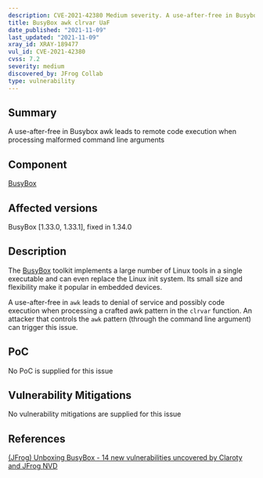 ```yaml
---
description: CVE-2021-42380 Medium severity. A use-after-free in Busybox awk leads to remote code execution when processing malformed command line arguments
title: BusyBox awk clrvar UaF
date_published: "2021-11-09"
last_updated: "2021-11-09"
xray_id: XRAY-189477
vul_id: CVE-2021-42380
cvss: 7.2
severity: medium
discovered_by: JFrog Collab
type: vulnerability
---
```

## Summary
A use-after-free in Busybox awk leads to remote code execution when processing malformed command line arguments

## Component

[BusyBox](https://busybox.net/)

## Affected versions

BusyBox [1.33.0, 1.33.1], fixed in 1.34.0

## Description

The [BusyBox](https://busybox.net/) toolkit implements a large number of Linux tools in a single executable and can even replace the Linux init system. Its small size and flexibility make it popular in embedded devices.

A use-after-free in `awk` leads to denial of service and possibly code execution when processing a crafted awk pattern in the `clrvar` function.
An attacker that controls the `awk` pattern (through the command line argument) can trigger this issue.

## PoC

No PoC is supplied for this issue

## Vulnerability Mitigations

No vulnerability mitigations are supplied for this issue

## References

[(JFrog) Unboxing BusyBox - 14 new vulnerabilities uncovered by Claroty and JFrog ](https://jfrog.com/blog/unboxing-busybox-14-new-vulnerabilities-uncovered-by-claroty-and-jfrog/)
[NVD](https://nvd.nist.gov/vuln/detail/CVE-2021-42380)